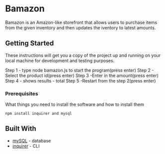 # Bamazon

Bamazon is an Amazon-like storefront that allows users to purchase items from the given inventory and then updates the iventory to latest amounts. 

## Getting Started

These instructions will get you a copy of the project up and running on your local machine for development and testing purposes.

Step 1 - type node bamazon.js to start the program(press enter)
Step 2 - Select the product id(press enter) 
Step 3 -Enter in the amount(press enter) 
Step 4 - shows results - total 
Step 5 -Restart from the step 2(press enter)

### Prerequisites

What things you need to install the software and how to install them

```
npm install inquirer and mysql
```
## Built With

* [mySQL](https://dev.mysql.com/doc/) - database
* [inquirer](https://www.npmjs.com/package/inquirer/v/0.2.3) - CLI

